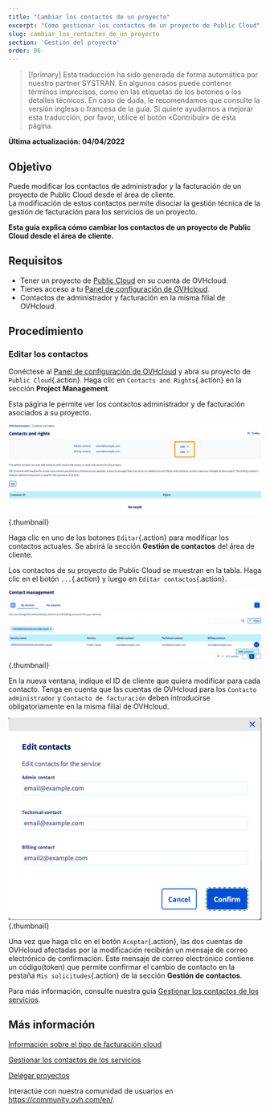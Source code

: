 ```yaml
---
title: "Cambiar los contactos de un proyecto"
excerpt: "Cómo gestionar los contactos de un proyecto de Public Cloud"
slug: cambiar_los_contactos_de_un_proyecto
section: 'Gestión del proyecto'
order: 06
---
```


> [!primary]
> Esta traducción ha sido generada de forma automática por nuestro partner SYSTRAN. En algunos casos puede contener términos imprecisos, como en las etiquetas de los botones o los detalles técnicos. En caso de duda, le recomendamos que consulte la versión inglesa o francesa de la guía. Si quiere ayudarnos a mejorar esta traducción, por favor, utilice el botón «Contribuir» de esta página.
> 

**Última actualización: 04/04/2022**

## Objetivo

Puede modificar los contactos de administrador y la facturación de un proyecto de Public Cloud desde el área de cliente.<br>
La modificación de estos contactos permite disociar la gestión técnica de la gestión de facturación para los servicios de un proyecto.

**Esta guía explica cómo cambiar los contactos de un proyecto de Public Cloud desde el área de cliente.**

## Requisitos

- Tener un proyecto de [Public Cloud](https://www.ovhcloud.com/es/public-cloud/) en su cuenta de OVHcloud.
- Tienes acceso a tu [Panel de configuración de OVHcloud](https://ca.ovh.com/auth/?action=gotomanager&from=https://www.ovh.com/world/&ovhSubsidiary=ws).
- Contactos de administrador y facturación en la misma filial de OVHcloud.

## Procedimiento

### Editar los contactos

Conéctese al [Panel de configuración de OVHcloud](https://ca.ovh.com/auth/?action=gotomanager&from=https://www.ovh.com/world/&ovhSubsidiary=ws) y abra su proyecto de `Public Cloud`{.action}. Haga clic en `Contacts and Rights`{.action} en la sección **Project Management**.

Esta página le permite ver los contactos administrador y de facturación asociados a su proyecto.

![change-contacts](images/contact1_ca.png){.thumbnail}

Haga clic en uno de los botones `Editar`{.action} para modificar los contactos actuales. Se abrirá la sección **Gestión de contactos** del área de cliente.

Los contactos de su proyecto de Public Cloud se muestran en la tabla. Haga clic en el botón `...`{.action} y luego en `Editar contactos`{.action}.

![change-contacts](images/contactchange_ca.png){.thumbnail}

En la nueva ventana, indique el ID de cliente que quiera modificar para cada contacto. Tenga en cuenta que las cuentas de OVHcloud para los `Contacto administrador` y `Contacto de facturación` deben introducirse obligatoriamente en la misma filial de OVHcloud.

![change-contacts](images/contactchange1_ca.png){.thumbnail}

Una vez que haga clic en el botón `Aceptar`{.action}, las dos cuentas de OVHcloud afectadas por la modificación recibirán un mensaje de correo electrónico de confirmación. Este mensaje de correo electrónico contiene un código(token) que permite confirmar el cambio de contacto en la pestaña `Mis solicitudes`{.action} de la sección **Gestión de contactos**.

Para más información, consulte nuestra guía [Gestionar los contactos de los servicios](../../customer/gestion-de-los-contactos/).

## Más información

[Información sobre el tipo de facturación cloud](../informacion-sobre-el-tipo-de-facturacion-cloud/)

[Gestionar los contactos de los servicios](../../customer/gestion-de-los-contactos/)

[Delegar proyectos](../delegar_proyectos/)

Interactúe con nuestra comunidad de usuarios en <https://community.ovh.com/en/>.
